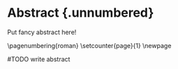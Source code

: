 # Abstract {.unnumbered}

<!-- \hypertarget{abstract}{%
\chapter*{\vspace*{-4cm} Abstract}\label{abstract}}
\addcontentsline{toc}{chapter}{Abstract} -->

<!-- Short version of introduction and results -->
Put fancy abstract here!

\pagenumbering{roman}
\setcounter{page}{1}
\newpage

#TODO write abstract
